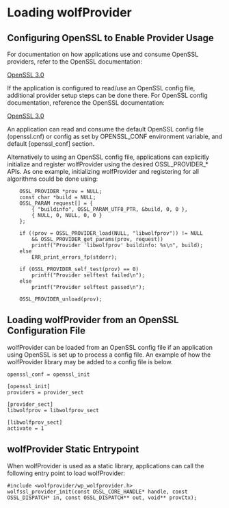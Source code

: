 # Loading wolfProvider

## Configuring OpenSSL to Enable Provider Usage

For documentation on how applications use and consume OpenSSL providers, refer to the OpenSSL documentation:

[OpenSSL 3.0](https://www.openssl.org/docs/man3.0/man7/provider.html)

If the application is configured to read/use an OpenSSL config file, additional provider setup steps can be done there. For OpenSSL config documentation, reference the OpenSSL documentation:

[OpenSSL 3.0](https://www.openssl.org/docs/man3.0/man5/config.html)

An application can read and consume the default OpenSSL config file (openssl.cnf) or config as set by OPENSSL\_CONF environment variable, and default [openssl\_conf] section.

Alternatively to using an OpenSSL config file, applications can explicitly initialize and register wolfProvider using the desired OSSL\_PROVIDER_\* APIs. As one example, initializing wolfProvider and registering for all algorithms could be done using:
```
    OSSL_PROVIDER *prov = NULL;
    const char *build = NULL;
    OSSL_PARAM request[] = {
        { "buildinfo", OSSL_PARAM_UTF8_PTR, &build, 0, 0 },
        { NULL, 0, NULL, 0, 0 }
    };

    if ((prov = OSSL_PROVIDER_load(NULL, "libwolfprov")) != NULL
        && OSSL_PROVIDER_get_params(prov, request))
        printf("Provider 'libwolfprov' buildinfo: %s\n", build);
    else
        ERR_print_errors_fp(stderr);

    if (OSSL_PROVIDER_self_test(prov) == 0)
        printf("Provider selftest failed\n");
    else
        printf("Provider selftest passed\n");

    OSSL_PROVIDER_unload(prov);
```

## Loading wolfProvider from an OpenSSL Configuration File

wolfProvider can be loaded from an OpenSSL config file if an application using OpenSSL is set up to process a config file. An example of how the wolfProvider library may be added to a config file is below.

```
openssl_conf = openssl_init

[openssl_init]
providers = provider_sect

[provider_sect]
libwolfprov = libwolfprov_sect

[libwolfprov_sect]
activate = 1
```

## wolfProvider Static Entrypoint

When wolfProvider is used as a static library, applications can call the following entry point to load wolfProvider:
```
#include <wolfprovider/wp_wolfprovider.h>
wolfssl_provider_init(const OSSL_CORE_HANDLE* handle, const OSSL_DISPATCH* in, const OSSL_DISPATCH** out, void** provCtx);
```
